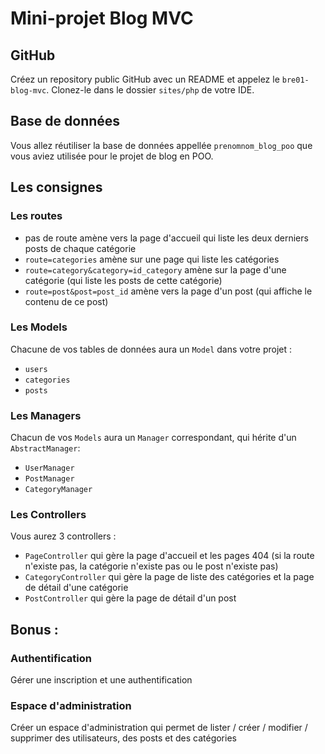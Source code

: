 # Mini-projet Blog MVC

## GitHub

Créez un repository public GitHub avec un README et appelez le `bre01-blog-mvc`.
Clonez-le dans le dossier `sites/php` de votre IDE.


## Base de données 

Vous allez réutiliser la base de données appellée `prenomnom_blog_poo` que vous aviez utilisée pour le projet de blog en POO.


## Les consignes

### Les routes

- pas de route amène vers la page d'accueil qui liste les deux derniers posts de chaque catégorie
- `route=categories` amène sur une page qui liste les catégories
- `route=category&category=id_category` amène sur la page d'une catégorie (qui liste les posts de cette catégorie)
- `route=post&post=post_id` amène vers la page d'un post (qui affiche le contenu de ce post)

### Les Models

Chacune de vos tables de données aura un `Model` dans votre projet :

- `users`
- `categories`
- `posts`

### Les Managers

Chacun de vos `Models` aura un `Manager` correspondant, qui hérite d'un `AbstractManager`:

- `UserManager`
- `PostManager`
- `CategoryManager`

### Les Controllers

Vous aurez 3 controllers :

- `PageController` qui gère la page d'accueil et les pages 404 (si la route n'existe pas, la catégorie n'existe pas ou le post n'existe pas)
- `CategoryController` qui gère la page de liste des catégories et la page de détail d'une catégorie
- `PostController` qui gère la page de détail d'un post


## Bonus :

### Authentification

Gérer une inscription et une authentification

### Espace d'administration

Créer un espace d'administration qui permet de lister / créer / modifier / supprimer des utilisateurs, des posts et des catégories




